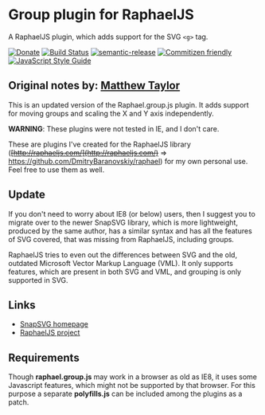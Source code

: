 # Group plugin for RaphaelJS

A RaphaelJS plugin, which adds support for the SVG `<g>` tag.

[![Donate](https://img.shields.io/badge/Donate-PayPal-green.svg)](https://www.paypal.com/cgi-bin/webscr?cmd=_s-xclick&hosted_button_id=UQCK5GG46L4D8)
[![Build Status](https://travis-ci.org/meszaros-lajos-gyorgy/raphael-plugin-group.svg?branch=master)](https://travis-ci.org/meszaros-lajos-gyorgy/raphael-plugin-group)
[![semantic-release](https://img.shields.io/badge/%20%20%F0%9F%93%A6%F0%9F%9A%80-semantic--release-e10079.svg)](https://github.com/semantic-release/semantic-release)
[![Commitizen friendly](https://img.shields.io/badge/commitizen-friendly-brightgreen.svg)](http://commitizen.github.io/cz-cli/)
[![JavaScript Style Guide](https://img.shields.io/badge/code_style-standard-brightgreen.svg)](https://standardjs.com)

## Original notes by: [Matthew Taylor](https://github.com/rhyolight)

This is an updated version of the Raphael.group.js plugin. It adds support for moving groups and scaling the X and Y axis independently. 

**WARNING**: These plugins were not tested in IE, and I don't care.

These are plugins I've created for the RaphaelJS library (~~[http://raphaeljs.com/](http://raphaeljs.com/)~~ => https://github.com/DmitryBaranovskiy/raphael) for my own personal use. Feel free to use them as well.

## Update

If you don't need to worry about IE8 (or below) users, then I suggest you to migrate over to the newer SnapSVG library,
which is more lightweight, produced by the same author, has a similar syntax and has all the features of SVG covered, that was missing from RaphaelJS, including groups.

RaphaelJS tries to even out the differences between SVG and the old, outdated Microsoft Vector Markup Language (VML).
It only supports features, which are present in both SVG and VML, and grouping is only supported in SVG.

## Links

* [SnapSVG homepage](http://snapsvg.io/)
* [RaphaelJS project](https://github.com/DmitryBaranovskiy/raphael)

## Requirements

Though **raphael.group.js** may work in a browser as old as IE8, it uses some Javascript features, which might not be supported by that browser. For this purpose a separate **polyfills.js** can be included among the plugins as a patch.
